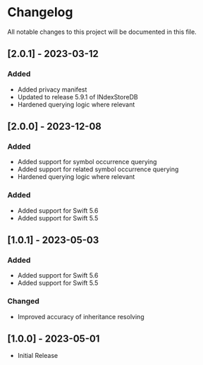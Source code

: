 # Changelog

All notable changes to this project will be documented in this file.

## [2.0.1] - 2023-03-12

### Added

- Added privacy manifest
- Updated to release 5.9.1 of INdexStoreDB
- Hardened querying logic where relevant


## [2.0.0] - 2023-12-08

### Added

- Added support for symbol occurrence querying
- Added support for related symbol occurrence querying
- Hardened querying logic where relevant

### Added

- Added support for Swift 5.6
- Added support for Swift 5.5

## [1.0.1] - 2023-05-03

### Added

- Added support for Swift 5.6
- Added support for Swift 5.5

### Changed

- Improved accuracy of inheritance resolving

## [1.0.0] - 2023-05-01

- Initial Release